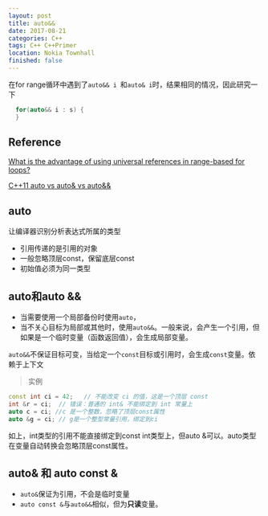 ```yaml
---
layout: post
title: auto&&
date: 2017-08-21 
categories: C++ 
tags: C++ C++Primer
location: Nokia Townhall
finished: false
---
```


在for range循环中遇到了`auto&& i `和`auto& i`时，结果相同的情况，因此研究一下

```c++
  for(auto&& i : s) {
  }
```

## Reference

[What is the advantage of using universal references in range-based for loops?](https://stackoverflow.com/questions/13130708/what-is-the-advantage-of-using-universal-references-in-range-based-for-loops/13130795#13130795)

 [C++11 auto vs auto& vs auto&&](https://stackoverflow.com/questions/29859796/c-auto-vs-auto)

## auto

让编译器识别分析表达式所属的类型

- 引用传递的是引用的对象
- 一般忽略顶层const，保留底层const
- 初始值必须为同一类型



## auto和auto &&

- 当需要使用一个局部备份时使用`auto`，
- 当不关心目标为局部或其他时，使用`auto&&`。一般来说，会产生一个引用，但如果是一个临时变量（函数返回值），会生成局部变量。

`auto&&`不保证目标可变，当给定一个`const`目标或引用时，会生成`const`变量。依赖于上下文

> 实例

 ```c++
const int ci = 42;   // 不能改变 ci 的值，这是一个顶层 const  
 int &r = ci;  // 错误：普通的 int& 不能绑定到 int 常量上
 auto c = ci; //c 是一个整数，忽略了顶层const属性
 auto &g = ci; // g是一个整型常量引用，绑定到ci
 ```

 如上，int类型的引用不能直接绑定到const int类型上，但auto &可以。auto类型在变量自动转换会忽略顶层const属性。

## auto& 和 auto const &

- `auto&`保证为引用，不会是临时变量
- `auto const &`与`auto&&`相似，但为**只读**变量。